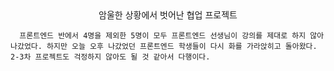 <center>암울한 상황에서 벗어난 협업 프로젝트</center>

      프론트엔드 반에서 4명을 제외한 5명이 모두 프론트엔드 선생님이 강의를 제대로 하지 않아 나갔었다. 하지만 오늘 오후 나갔었던 프론트엔드 학생들이 다시 화를 가라앉히고 돌아왔다. 2-3차 프로젝트도 걱정하지 않아도 될 것 같아서 다행이다.
